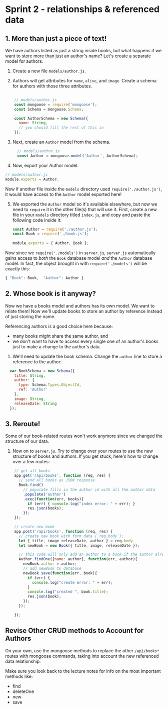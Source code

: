 # Sprint 2 - relationships & referenced data

## 1. More than just a piece of text!

We have authors listed as just a string inside books, but what happens if we want to store more than just an author's name?  Let's create a separate model for authors.  

1. Create a new file `models/author.js`.

2. Authors will get attributes for `name`, `alive`, and `image`.  Create a schema for authors with those three attributes.

  ```js
      
      // models/author.js
      const mongoose = require('mongoose');
      const Schema = mongoose.Schema;

      const AuthorSchema = new Schema({
        name: String,
        // you should fill the rest of this in
      });

  ```

3. Next, create an `Author` model from the schema.  

    ```js
      // models/author.js
      const Author = mongoose.model('Author', AuthorSchema);
    ```

4. Now, export your Author model.

  ```js
  // models/author.js
  module.exports = Author;
  ```

  Now if another file inside the `models` directory used `require('./author.js')`, it would have access to the `Author` model exported here!

5. We exported the `Author` model so it's available elsewhere, but now we need to `require` it in the other file(s) that will use it. First, create a new file in your `models` directory titled `index.js`, and copy and paste the following code inside it:

	```js
	const Author = require('./author.js');
	const Book = require('./book.js');
		
	module.exports = { Author, Book };
	```

  Now since we `require('./models')` in `server.js`, `server.js` automatically gains access to _both_ the `Book` database model _and_ the `Author` database model.  In fact, the object brought in with `require('./models')` will be exactly this:

  ```js
  { "Book": Book,  "Author": Author }
  ```

## 2. Whose book is it anyway?

Now we have a books model and authors has its own model. We want to relate them! Now we'll update books to store an author by reference instead of just storing the name.

Referencing authors is a good choice here because:
* many books might share the same author, and   
* we don't want to have to access every single one of an author's books just to make a change to the author's data. 


1. We'll need to update the book schema. Change the `author` line to store a reference to the author:

  ```js
    var BookSchema = new Schema({
      title: String,
      author: {
        type: Schema.Types.ObjectId,
        ref: 'Author'
      },
      image: String,
      releaseDate: String
    });
  ```

## 3. Reroute! 

Some of our book-related routes won't work anymore since we changed the structure of our data.

1. Now on to `server.js`. Try to change over your routes to use the new structure of books and authors. If you get stuck, here's how to change over a few routes:

  ```js
      // get all books
      app.get('/api/books', function (req, res) {
        // send all books as JSON response
        Book.find()
          // populate fills in the author id with all the author data
          .populate('author')
          .exec(function(err, books){
            if (err) { console.log("index error: " + err); }
            res.json(books);
          });
      });

      // create new book
      app.post('/api/books', function (req, res) {
        // create new book with form data (`req.body`);
        let { title, image releaseDate, author } = req.body 
        let newBook = new Book({ title, image, releaseDate });

        // this code will only add an author to a book if the author already exists
        Author.findOne({name: author}, function(err, author){
          newBook.author = author;
          // add newBook to database
          newBook.save(function(err, book){
            if (err) {
              console.log("create error: " + err);
            }
            console.log("created ", book.title);
            res.json(book);
          });
        });

      });
  ```

## Revise Other CRUD methods to Account for Authors

On your own, use the mongoose methods to replace the other `/api/books*` routes with mongoose commands, taking into account the new referenced data relationship.

Make sure you look back to the lecture notes for info on the most important methods like:
* find
* deleteOne
* new
* save